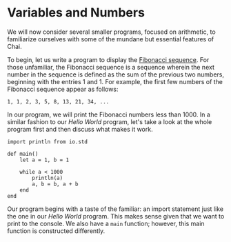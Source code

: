 # Variables and Numbers

We will now consider several smaller programs, focused on arithmetic, to
familiarize ourselves with some of the mundane but essential features of Chai.

To begin, let us write a program to display the
[Fibonacci sequence](https://en.wikipedia.org/wiki/Fibonacci_number).  For those
unfamiliar, the Fibonacci sequence is a sequence wherein the next number in the
sequence is defined as the sum of the previous two numbers, beginning with the
entries 1 and 1.  For example, the first few numbers of the Fibonacci sequence
appear as follows:

```text
1, 1, 2, 3, 5, 8, 13, 21, 34, ...
```

In our program, we will print the Fibonacci numbers less than 1000.  In a
similar fashion to our *Hello World* program, let's take a look at the whole
program first and then discuss what makes it work.

    import println from io.std

    def main()
        let a = 1, b = 1

        while a < 1000
            println(a)
            a, b = b, a + b
        end
    end

Our program begins with a taste of the familiar: an import statement just like
the one in our *Hello World* program.  This makes sense given that we want to
print to the console.  We also have a `main` function; however, this main
function is constructed differently.  




